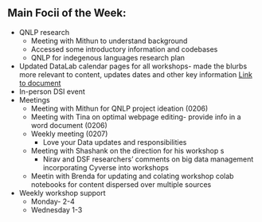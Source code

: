 ## Main Focii of the Week:
- QNLP research
  - Meeting with Mithun to understand background
  - Accessed some introductory information and codebases
  - QNLP for indegenous languages research plan
- Updated DataLab calendar pages for all workshops- made the blurbs more relevant to content, updates dates and other key information [Link to document](https://docs.google.com/document/d/1FUf0pUhl8lef5oDG-LMnnTuhgTywejCpFD7ceC9Ohvc/edit?usp=sharing)
- In-person DSI event
- Meetings
  - Meeting with Mithun for QNLP project ideation (0206)
  - Meeting with Tina on optimal webpage editing- provide info in a word document (0206)
  - Weekly meeting (0207)
    - Love your Data updates and responsibilities
  - Meeting with Shashank on the direction for his workshop s
    - Nirav and DSF researchers’ comments on big data management incorporating Cyverse into workshops
  - Meetin with Brenda for updating and colating workshop colab notebooks for content dispersed over multiple sources 
- Weekly workshop support
  - Monday- 2-4 
  - Wednesday 1-3
